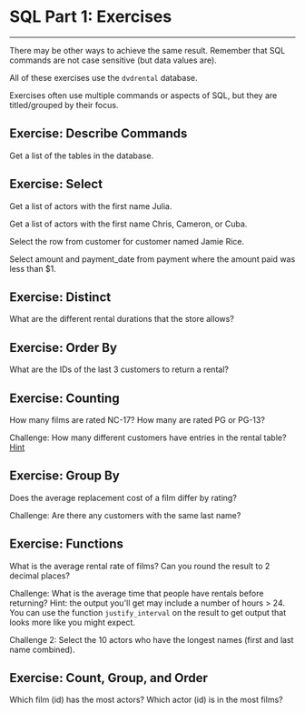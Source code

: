 # SQL Part 1: Exercises
----

There may be other ways to achieve the same result.  Remember that SQL commands are not case sensitive (but data values are).

All of these exercises use the `dvdrental` database.  

Exercises often use multiple commands or aspects of SQL, but they are titled/grouped by their focus.


## Exercise: Describe Commands

Get a list of the tables in the database.


## Exercise: Select 

Get a list of actors with the first name Julia.

Get a list of actors with the first name Chris, Cameron, or Cuba.  

Select the row from customer for customer named Jamie Rice.

Select amount and payment_date from payment where the amount paid was less than $1.  



## Exercise: Distinct

What are the different rental durations that the store allows?




## Exercise: Order By

What are the IDs of the last 3 customers to return a rental?



## Exercise: Counting

How many films are rated NC-17?  How many are rated PG or PG-13?


Challenge: How many different customers have entries in the rental table?  [Hint](http://www.w3resource.com/sql/aggregate-functions/count-with-distinct.php)



## Exercise: Group By

Does the average replacement cost of a film differ by rating?


Challenge: Are there any customers with the same last name? 

## Exercise: Functions

What is the average rental rate of films?  Can you round the result to 2 decimal places?

Challenge: What is the average time that people have rentals before returning?  Hint: the output you'll get may include a number of hours > 24.  You can use the function `justify_interval` on the result to get output that looks more like you might expect.

Challenge 2: Select the 10 actors who have the longest names (first and last name combined).


## Exercise: Count, Group, and Order

Which film (id) has the most actors?  Which actor (id) is in the most films?

